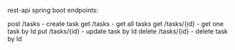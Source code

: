 rest-api spring boot endpoints:

post /tasks - create task
get /tasks - get all tasks
get /tasks/{id} - get one task by Id
put /tasks/{id} - update task by Id
delete /tasks/{id} - delete task by Id
